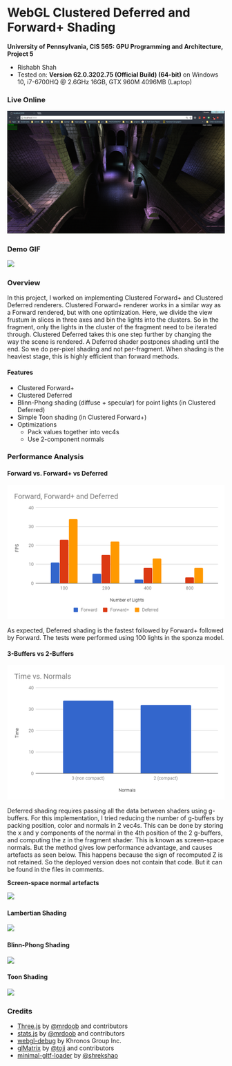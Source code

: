 WebGL Clustered Deferred and Forward+ Shading
======================

**University of Pennsylvania, CIS 565: GPU Programming and Architecture, Project 5**

* Rishabh Shah
* Tested on: **Version 62.0.3202.75 (Official Build) (64-bit)** on
  Windows 10, i7-6700HQ @ 2.6GHz 16GB, GTX 960M 4096MB (Laptop)

### Live Online

[![](images/Capture.png)](https://rms13.github.io/Project5-WebGL-Clustered-Deferred-Forward-Plus/)

### Demo GIF

![](images/video2.gif)

### Overview
In this project, I worked on implementing Clustered Forward+ and Clustered Deferred renderers. Clustered Forward+ renderer works in a similar way as a Forward rendered, but with one optimization. Here, we divide the view frustum in slices in three axes and bin the lights into the clusters. So in the fragment, only the lights in the cluster of the fragment need to be iterated through. Clustered Deferred takes this one step further by changing the way the scene is rendered. A Deferred shader postpones shading until the end. So we do per-pixel shading and not per-fragment. When shading is the heaviest stage, this is highly efficient than forward methods.

#### Features
* Clustered Forward+
* Clustered Deferred
* Blinn-Phong shading (diffuse + specular) for point lights (in Clustered Deferred)
* Simple Toon shading (in Clustered Forward+)
* Optimizations
  * Pack values together into vec4s
  * Use 2-component normals

### Performance Analysis

#### Forward vs. Forward+ vs Deferred

![](images/chart.png)

As expected, Deferred shading is the fastest followed by Forward+ followed by Forward. The tests were performed using 100 lights in the sponza model.

#### 3-Buffers vs 2-Buffers

![](images/chart1.png)

Deferred shading requires passing all the data between shaders using g-buffers. For this implementation, I tried reducing the number of g-buffers by packing position, color and normals in 2 vec4s. This can be done by storing the x and y components of the normal in the 4th position of the 2 g-buffers, and computing the z in the fragment shader. This is known as screen-space normals. But the method gives low performance advantage, and causes artefacts as seen below. This happens because the sign of recomputed Z is not retained. So the deployed version does not contain that code. But it can be found in the files in comments.

**Screen-space normal artefacts**

![](images/2cn_artefacts.gif)


#### Lambertian Shading

![](images/diffuse.gif)

#### Blinn-Phong Shading

![](images/blinn_phong.gif)

#### Toon Shading

![](images/toon.gif)



### Credits

* [Three.js](https://github.com/mrdoob/three.js) by [@mrdoob](https://github.com/mrdoob) and contributors
* [stats.js](https://github.com/mrdoob/stats.js) by [@mrdoob](https://github.com/mrdoob) and contributors
* [webgl-debug](https://github.com/KhronosGroup/WebGLDeveloperTools) by Khronos Group Inc.
* [glMatrix](https://github.com/toji/gl-matrix) by [@toji](https://github.com/toji) and contributors
* [minimal-gltf-loader](https://github.com/shrekshao/minimal-gltf-loader) by [@shrekshao](https://github.com/shrekshao)
